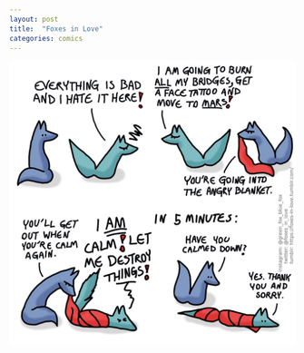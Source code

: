```yaml
---
layout: post
title:  "Foxes in Love"
categories: comics
---
```


![Foxes in Love](/assets/images/foxes_in_love.jpeg)
